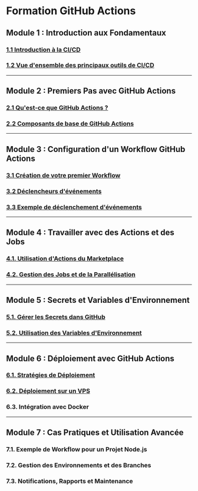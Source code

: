 # Formation GitHub Actions 

## Module 1 : Introduction aux Fondamentaux
### [1.1 Introduction à la CI/CD](./introduction-ci-cd.md)
### [1.2 Vue d'ensemble des principaux outils de CI/CD](./outils-ci-cd.md)

---

## Module 2 : Premiers Pas avec GitHub Actions
### [2.1 Qu'est-ce que GitHub Actions ?](./introduction-github-actions.md)
### [2.2 Composants de base de GitHub Actions](./composants-github-actions.md)

---

## Module 3 : Configuration d'un Workflow GitHub Actions
### [3.1 Création de votre premier Workflow](./creation-premier-worflow.md)
### [3.2 Déclencheurs d'événements](./declencheurs-evenements-github-actions.md)
### [3.3 Exemple de déclenchement d'événements](./exemple-declenchement-github-actions.md)

---

## Module 4 : Travailler avec des Actions et des Jobs
### [4.1. Utilisation d'Actions du Marketplace](./utilisation-actions-marketplace-github.md)
### [4.2. Gestion des Jobs et de la Parallélisation](./gestion-parallelisation-jobs-github-actions.md)

---

## Module 5 : Secrets et Variables d'Environnement
### [5.1. Gérer les Secrets dans GitHub](./gerer-secrets-github.md)
### [5.2. Utilisation des Variables d'Environnement](./utilisation-variables-environnement-github.md)

---

## Module 6 : Déploiement avec GitHub Actions
### [6.1. Stratégies de Déploiement](./strategies-deploiements.md)
### [6.2. Déploiement sur un VPS](./deploiement-github-actions-vps.md)
### 6.3. Intégration avec Docker

---

## Module 7 : Cas Pratiques et Utilisation Avancée
### 7.1. Exemple de Workflow pour un Projet Node.js
### 7.2. Gestion des Environnements et des Branches
### 7.3. Notifications, Rapports et Maintenance
